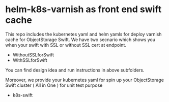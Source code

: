 # helm-k8s-varnish as front end swift cache
This repo includes the kubernetes yaml and helm yamls for deploy varnish cache for ObjectStorage Swift.
We have two secnario which shows you when your swift with SSL or without SSL cert at endpoint.
 * WithoutSSLforSwift
 * WithSSLforSwift

You can find design idea and run instructions in above subfolders.

Moreover, we provide your kubernetes yaml for spin up your ObjectStorage Swift cluster ( All in One ) for unit test purpose
 * k8s-swift
